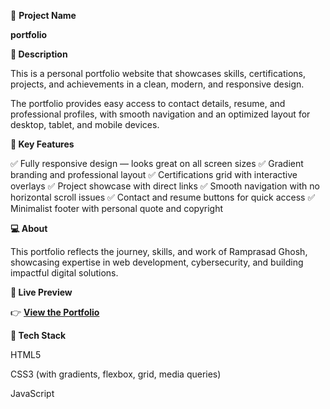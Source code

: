 📌 **Project Name**

**portfolio**


**📝 Description**

This is a personal portfolio website that showcases skills, certifications, projects, and achievements in a clean, modern, and responsive design.

The portfolio provides easy access to contact details, resume, and professional profiles, with smooth navigation and an optimized layout for desktop, tablet, and mobile devices.

**🌟 Key Features**

✅ Fully responsive design — looks great on all screen sizes
✅ Gradient branding and professional layout
✅ Certifications grid with interactive overlays
✅ Project showcase with direct links
✅ Smooth navigation with no horizontal scroll issues
✅ Contact and resume buttons for quick access
✅ Minimalist footer with personal quote and copyright

**💻 About**

This portfolio reflects the journey, skills, and work of Ramprasad Ghosh, showcasing expertise in web development, cybersecurity, and building impactful digital solutions.

**🚀 Live Preview**

👉 **[View the Portfolio](https://ramghosh16rg.github.io/Portfolio/)**

**📂 Tech Stack**

HTML5

CSS3 (with gradients, flexbox, grid, media queries)

JavaScript


